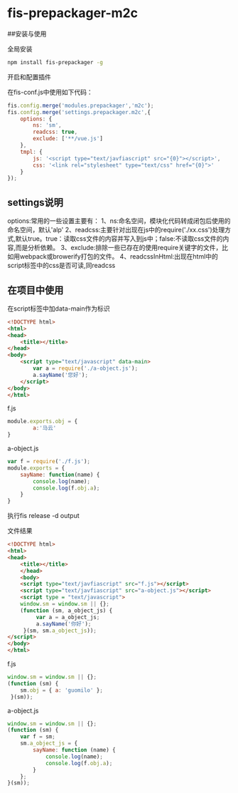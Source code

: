 fis-prepackager-m2c
==============================

##安装与使用

全局安装

```bash
npm install fis-prepackager -g
```

开启和配置插件

在fis-conf.js中使用如下代码：

```javascript
fis.config.merge('modules.prepackager','m2c');
fis.config.merge('settings.prepackager.m2c',{
	options: {
		ns: 'sm',
		readcss: true,
		exclude: ['**/vue.js']
	},
	tmpl: {
		js: '<script type="text/javfiascript" src="{0}"></script>',
		css: '<link rel="stylesheet" type="text/css" href="{0}">'
	}
});
```
## settings说明
options:常用的一些设置主要有：
	1、ns:命名空间，模块化代码转成闭包后使用的命名空间，默认'alp'
	2、readcss:主要针对出现在js中的require('./xx.css')处理方式,默认true。true：读取css文件的内容并写入到js中；false:不读取css文件的内容,而是分析依赖。
	3、exclude:排除一些已存在的使用require关键字的文件，比如用webpack或browerify打包的文件。
	4、readcssInHtml:出现在html中的script标签中的css是否可读,同readcss

## 在项目中使用

在script标签中加data-main作为标识

```html
<!DOCTYPE html>
<html>
<head>
	<title></title>
</head>
<body>
	<script type="text/javascript" data-main>
		var a = require('./a-object.js');
		a.sayName('您好');
	</script>
</body>
</html>
```
f.js
```javascript
module.exports.obj = {
		a:'马云'
}
```
a-object.js
```javascript
var f = require('./f.js');
module.exports = {
	sayName: function(name) {
		console.log(name);
		console.log(f.obj.a);
	}
}
```

执行fis release -d output

文件结果
```html
<!DOCTYPE html>
<html>
<head>
	<title></title>
	</head>
	<body>
	<script type="text/javfiascript" src="f.js"></script>
	<script type="text/javfiascript" src="a-object.js"></script>
	<script type = "text/javascript">
	window.sm = window.sm || {};
	(function (sm, a_object_js) {
		 var a = a_object_js;
	     a.sayName('你好');
	 }(sm, sm.a_object_js));
</script>
</body>
</html>
```
f.js
```javascript
window.sm = window.sm || {};
(function (sm) {
	sm.obj = { a: 'guomilo' };
 }(sm));
```

a-object.js
```javascript
window.sm = window.sm || {};
(function (sm) {
	var f = sm;
	sm.a_object_js = {
		sayName: function (name) {
			console.log(name);
			console.log(f.obj.a);
		}
	};
}(sm));
```

